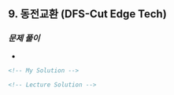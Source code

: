 ## 9. 동전교환 (DFS-Cut Edge Tech)

### _문제 풀이_

-

```html
<!-- My Solution -->
```

```html
<!-- Lecture Solution -->
```

